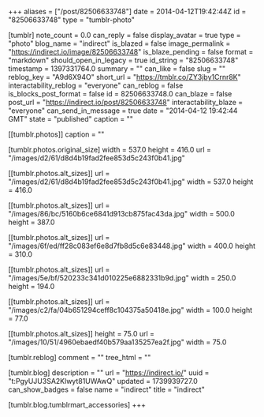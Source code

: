 +++
aliases = ["/post/82506633748"]
date = 2014-04-12T19:42:44Z
id = "82506633748"
type = "tumblr-photo"

[tumblr]
note_count = 0.0
can_reply = false
display_avatar = true
type = "photo"
blog_name = "indirect"
is_blazed = false
image_permalink = "https://indirect.io/image/82506633748"
is_blaze_pending = false
format = "markdown"
should_open_in_legacy = true
id_string = "82506633748"
timestamp = 1397331764.0
summary = ""
can_like = false
slug = ""
reblog_key = "A9d6X94O"
short_url = "https://tmblr.co/ZY3jby1Crnr8K"
interactability_reblog = "everyone"
can_reblog = false
is_blocks_post_format = false
id = 82506633748.0
can_blaze = false
post_url = "https://indirect.io/post/82506633748"
interactability_blaze = "everyone"
can_send_in_message = true
date = "2014-04-12 19:42:44 GMT"
state = "published"
caption = ""

[[tumblr.photos]]
caption = ""

[tumblr.photos.original_size]
width = 537.0
height = 416.0
url = "/images/d2/61/d8d4b19fad2fee853d5c243f0b41.jpg"

[[tumblr.photos.alt_sizes]]
url = "/images/d2/61/d8d4b19fad2fee853d5c243f0b41.jpg"
width = 537.0
height = 416.0

[[tumblr.photos.alt_sizes]]
url = "/images/86/bc/5160b6ce6841d913cb875fac43da.jpg"
width = 500.0
height = 387.0

[[tumblr.photos.alt_sizes]]
url = "/images/6f/ed/ff28c083ef6e8d7fb8d5c6e83448.jpg"
width = 400.0
height = 310.0

[[tumblr.photos.alt_sizes]]
url = "/images/5e/bf/520233c341d010225e6882331b9d.jpg"
width = 250.0
height = 194.0

[[tumblr.photos.alt_sizes]]
url = "/images/c2/fa/04b651294ceff8c104375a50418e.jpg"
width = 100.0
height = 77.0

[[tumblr.photos.alt_sizes]]
height = 75.0
url = "/images/10/51/4960ebaedf40b579aa135257ea2f.jpg"
width = 75.0

[tumblr.reblog]
comment = ""
tree_html = ""

[tumblr.blog]
description = ""
url = "https://indirect.io/"
uuid = "t:PgyUJU3SA2Klwyt81UWAwQ"
updated = 1739939727.0
can_show_badges = false
name = "indirect"
title = "indirect"

[tumblr.blog.tumblrmart_accessories]
+++

